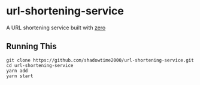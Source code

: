 # url-shortening-service
A URL shortening service built with [zero](https://github.com/remoteinterview/zero)

## Running This
```
git clone https://github.com/shadowtime2000/url-shortening-service.git
cd url-shortening-service
yarn add
yarn start
```